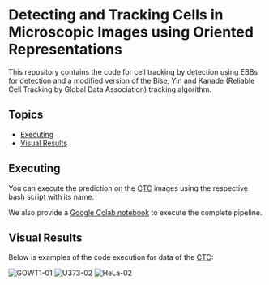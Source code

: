 # Detecting and Tracking Cells in Microscopic Images using Oriented Representations

This repository contains the code for cell tracking by detection using EBBs for detection and a modified version of the Bise, Yin and Kanade (Reliable Cell Tracking by Global Data Association) tracking algorithm.

## Topics

- [Executing](#executing)
- [Visual Results](#visual-Results)

## Executing

You can execute the prediction on the [CTC](http://celltrackingchallenge.net/) images using the respective bash script with its name.

We also provide a [Google Colab notebook](https://github.com/LucasKirsten/Deep-Cell-Tracking-EBB/blob/master/ISBI_Cell_Tracking.ipynb) to execute the complete pipeline.

## Visual Results

Below is examples of the code execution for data of the [CTC](http://celltrackingchallenge.net/):

![GOWT1-01](images/GOWT1-01.gif)
![U373-02](images/U373-02.gif)
![HeLa-02](images/HeLa-02.gif)